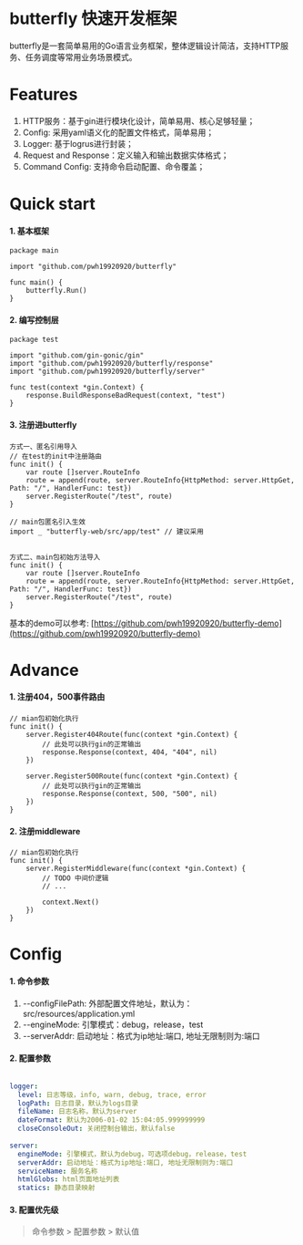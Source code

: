# butterfly 快速开发框架

butterfly是一套简单易用的Go语言业务框架，整体逻辑设计简洁，支持HTTP服务、任务调度等常用业务场景模式。
# Features
1. HTTP服务：基于gin进行模块化设计，简单易用、核心足够轻量；
2. Config: 采用yaml语义化的配置文件格式，简单易用；
3. Logger: 基于logrus进行封装；
4. Request and Response：定义输入和输出数据实体格式；
5. Command Config: 支持命令启动配置、命令覆盖；

# Quick start

#### 1. 基本框架

```
package main

import "github.com/pwh19920920/butterfly"

func main() {
    butterfly.Run()
}
```

#### 2. 编写控制层
```
package test

import "github.com/gin-gonic/gin"
import "github.com/pwh19920920/butterfly/response"
import "github.com/pwh19920920/butterfly/server"

func test(context *gin.Context) {
    response.BuildResponseBadRequest(context, "test")
}
```

#### 3. 注册进butterfly

```
方式一、匿名引用导入
// 在test的init中注册路由
func init() {
    var route []server.RouteInfo
    route = append(route, server.RouteInfo{HttpMethod: server.HttpGet, Path: "/", HandlerFunc: test})
    server.RegisterRoute("/test", route)
}

// main包匿名引入生效
import _ "butterfly-web/src/app/test" // 建议采用


方式二、main包初始方法导入
func init() {
    var route []server.RouteInfo
    route = append(route, server.RouteInfo{HttpMethod: server.HttpGet, Path: "/", HandlerFunc: test})
    server.RegisterRoute("/test", route)
}
```

基本的demo可以参考: [https://github.com/pwh19920920/butterfly-demo](https://github.com/pwh19920920/butterfly-demo)

# Advance
#### 1. 注册404，500事件路由
```
// mian包初始化执行
func init() {
    server.Register404Route(func(context *gin.Context) {
        // 此处可以执行gin的正常输出
        response.Response(context, 404, "404", nil)
    })

    server.Register500Route(func(context *gin.Context) {
        // 此处可以执行gin的正常输出
        response.Response(context, 500, "500", nil)
    })
}
```

#### 2. 注册middleware
```
// mian包初始化执行
func init() {
    server.RegisterMiddleware(func(context *gin.Context) {
        // TODO 中间价逻辑
        // ...
        
        context.Next()
    })
}
```

# Config
#### 1. 命令参数
1. --configFilePath: 外部配置文件地址，默认为：src/resources/application.yml
2. --engineMode: 引擎模式：debug，release，test
3. --serverAddr: 启动地址：格式为ip地址:端口, 地址无限制则为:端口

#### 2. 配置参数
```yaml

logger:
  level: 日志等级，info, warn, debug, trace, error
  logPath: 日志目录，默认为logs目录
  fileName: 日志名称，默认为server
  dateFormat: 默认为2006-01-02 15:04:05.999999999
  closeConsoleOut: 关闭控制台输出，默认false
  
server:
  engineMode: 引擎模式，默认为debug，可选项debug，release，test
  serverAddr: 启动地址：格式为ip地址:端口, 地址无限制则为:端口
  serviceName: 服务名称
  htmlGlobs: html页面地址列表
  statics: 静态目录映射
```
#### 3. 配置优先级
> 命令参数 > 配置参数 > 默认值